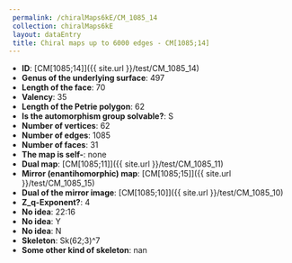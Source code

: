 ```yaml
--- 
 permalink: /chiralMaps6kE/CM_1085_14 
 collection: chiralMaps6kE
 layout: dataEntry
 title: Chiral maps up to 6000 edges - CM[1085;14]
---
```


- **ID**: [CM[1085;14]]({{ site.url }}/test/CM_1085_14)
- **Genus of the underlying surface**: 497
- **Length of the face**: 70
- **Valency**: 35
- **Length of the Petrie polygon**: 62
- **Is the automorphism group solvable?**: S
- **Number of vertices**: 62
- **Number of edges**: 1085
- **Number of faces**: 31
- **The map is self-**: none
- **Dual map**: [CM[1085;11]]({{ site.url }}/test/CM_1085_11)
- **Mirror (enantihomorphic) map**: [CM[1085;15]]({{ site.url }}/test/CM_1085_15)
- **Dual of the mirror image**: [CM[1085;10]]({{ site.url }}/test/CM_1085_10)
- **Z_q-Exponent?**: 4
- **No idea**:  22:16
- **No idea**: Y
- **No idea**: N
- **Skeleton**: Sk(62;3)^7
- **Some other kind of skeleton**: nan
